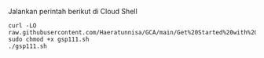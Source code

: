 Jalankan perintah berikut di Cloud Shell
```
curl -LO raw.githubusercontent.com/Haeratunnisa/GCA/main/Get%20Started%20with%20Cloud%20Storage:%20Challenge%20Lab/gsp111.sh
sudo chmod +x gsp111.sh
./gsp111.sh
